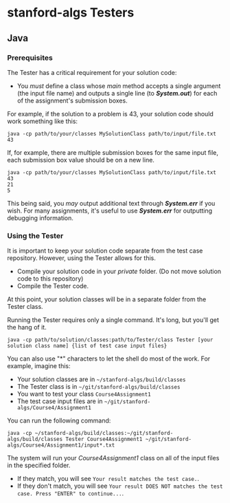 # stanford-algs Testers

## Java

### Prerequisites 

The Tester has a critical requirement for your solution code:
* You *must* define a class whose *main* method accepts a single argument 
(the input file name) and outputs a single line (to **_System.out_**) for each 
of the assignment's submission boxes.

For example, if the solution to a problem is 43, your solution code should 
work something like this:

```shell
java -cp path/to/your/classes MySolutionClass path/to/input/file.txt
43
```
If, for example, there are multiple submission boxes for the same input file, 
each submission box value should be on a new line.
```shell
java -cp path/to/your/classes MySolutionClass path/to/input/file.txt
43
21
5
```

This being said, you *may* output additional text through **_System.err_** if 
you wish.  For many assignments, it's useful to use **_System.err_** for 
outputting debugging information.

### Using the Tester

It is important to keep your solution code separate from the test case 
repository. However, using the Tester allows for this.

* Compile your solution code in your *private* folder. (Do not move solution 
code to this repository)
* Compile the Tester code.

At this point, your solution classes will be in a separate folder from the 
Tester class.

Running the Tester requires only a single command.  It's long, but you'll get 
the hang of it.

```
java -cp path/to/solution/classes:path/to/Tester/class Tester [your solution class name] {list of test case input files}
```

You can also use "*" characters to let the shell do most of the work. 
For example, imagine this:
* Your solution classes are in ```~/stanford-algs/build/classes``` 
* The Tester class is in ```~/git/stanford-algs/build/classes```
* You want to test your class ```Course4Assignment1```
* The test case input files are in ```~/git/stanford-algs/Course4/Assignment1```

You can run the following command:

```
java -cp ~/stanford-algs/build/classes:~/git/stanford-algs/build/classes Tester Course4Assignment1 ~/git/stanford-algs/Course4/Assignment1/input*.txt
```

The system will run your *Course4Assignment1* class on all of the input files 
in the specified folder.  
* If they match, you will see ```Your result matches the test case.```. 
* If they don't match, you will see ```Your result DOES NOT matches the test case. Press "ENTER" to continue...```.